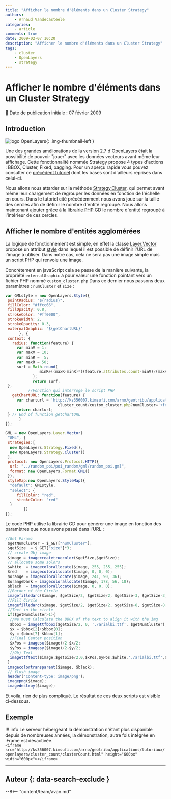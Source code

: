 ```yaml
---
title: "Afficher le nombre d'éléments dans un Cluster Strategy"
authors:
    - Arnaud Vandecasteele
categories:
    - article
comments: true
date: 2009-02-07 10:20
description: "Afficher le nombre d'éléments dans un Cluster Strategy"
tags:
    - cluster
    - OpenLayers
    - strategy
---
```


# Afficher le nombre d'éléments dans un Cluster Strategy

:calendar: Date de publication initiale : 07 février 2009

## Introduction

![logo OpenLayers](https://cdn.geotribu.fr/img/logos-icones/logiciels_librairies/openlayers.png "logo OpenLayers"){: .img-thumbnail-left }

Une des grandes améliorations de la version 2.7 d'OpenLayers était la possibilité de pouvoir "jouer" avec les données vecteurs avant même leur affichage. Cette fonctionnalité nommée Strategy propose 4 types d'actions : BBOX, Cluster, Fixed, pagging. Pour un aperçu rapide vous pouvez consulter ce [précédent tutoriel](http://geotribu.net/node/47) dont les bases sont d'ailleurs reprises dans celui-ci.

Nous allons nous attarder sur la méthode [Strategy.Cluster](http://dev.openlayers.org/releases/OpenLayers-2.7/doc/apidocs/files/OpenLayers/Strategy/Cluster-js.html), qui permet avant même leur chargement de regrouper les données en fonction de l'échelle en cours. Dans le tutoriel cité précédemment nous avons joué sur la taille des cercles afin de définir le nombre d'entité regroupé. Nous allons maintenant ajouter grâce à la [librairie PHP GD](http://fr.php.net/gd) le nombre d'entité regroupé à l'intérieur de ces cercles.

## Afficher le nombre d'entités agglomérées

La logique de fonctionnement est simple, en effet la classe [Layer.Vector](http://dev.openlayers.org/releases/OpenLayers-2.7/doc/apidocs/files/OpenLayers/Layer/Vector-js.html) propose un attribut [style](http://dev.openlayers.org/releases/OpenLayers-2.7/doc/apidocs/files/OpenLayers/Feature/Vector-js.html#OpenLayers.Feature.Vector.style) dans lequel il est possible de définir l'URL de l'image à utiliser. Dans notre cas, cela ne sera pas une image simple mais un script PHP qui renvoie une image.

Concrètement en javaScript cela se passe de la manière suivante, la propriété `externalGraphic` a pour valeur une fonction pointant vers un fichier PHP nommé `custom_cluster.php` Dans ce dernier nous passons deux paramètres : `numCluster` et `size` :

```javascript
var GMLstyle = new OpenLayers.Style({
 pointRadius: "${radius}",
 fillColor: "#ffcc66",
 fillOpacity: 0.8,
 strokeColor: "#ff0000",
 strokeWidth: 2,
 strokeOpacity: 0.3,
 externalGraphic: "${getChartURL}"  
      }, {
 context: {
   radius: function(feature) {  
     var minV = 1;
     var maxV = 10;
     var minR =  5;
     var maxR = 50;
     surf = Math.round(
               minR+((maxR-minR)*((feature.attributes.count-minV)/(maxV-minV)))
            );  
            return surf;
 },
          //Fonction qui interroge le script PHP
   getChartURL: function(feature) {
     var charturl = 'http://ks356007.kimsufi.com/arno/geotribu/applications/tutoriaux/openlayers/
                       cluster_count/custom_cluster.php?numCluster='+feature.attributes.count+'&size='+surf;
     return charturl;
 } // End of function getChartURL
      }
});

GML = new OpenLayers.Layer.Vector(
 "GML", {
 strategies:[
  new OpenLayers.Strategy.Fixed(),
  new OpenLayers.Strategy.Cluster()
 ],
 protocol: new OpenLayers.Protocol.HTTP({
  url: "../random_poi/poi_random/gml/random_poi.gml",
  format: new OpenLayers.Format.GML()
 }),
 styleMap:new OpenLayers.StyleMap({
  "default": GMLstyle,
  "select": {
     fillColor: "red",
     strokeColor: "red"
  }
        })
});
```

Le code PHP utilise la librairie GD pour générer une image en fonction des paramètres que nous avons passé dans l'URL :

```javascript
//Get Paramz
 $getNumCluster = $_GET["numCluster"];
 $getSize  = $_GET["size"]*3;
 // create Obj image
 $image = imagecreatetruecolor($getSize,$getSize);
 // allocate some solors
 $white  = imagecolorallocate($image, 255, 255, 255);
 $red    = imagecolorallocate($image, 0, 0, 0);
 $orange = imagecolorallocate($image, 241, 90, 36);
 $orangeDark = imagecolorallocate($image, 178, 56, 18);
 $black  = imagecolorallocate($image, 0, 0, 0);
 //Border of the Circle
 imagefilledarc($image, $getSize/2, $getSize/2, $getSize-3, $getSize-3, 0, 360 , $orangeDark, IMG_ARC_PIE);
 //Fill Circle
 imagefilledarc($image, $getSize/2, $getSize/2, $getSize-8, $getSize-8, 0, 360 , $orange, IMG_ARC_PIE);
 //Text in the circle
 if($getNumCluster>1){
  //We must Calculate the BBOX of the text to align it with the img
  $bbox = imagettfbbox($getSize/2, 0, './arialbi.ttf', $getNumCluster);
  $x = $bbox[2]+$bbox[0];
  $y = $bbox[7]-$bbox[1];
  //Final Center position
  $xPos = imagesx($image)/2-$x/2;
  $yPos = imagesy($image)/2-$y/2;
  //Obj Text
  imagettftext($image,$getSize/2,0,$xPos,$yPos,$white,'./arialbi.ttf',$getNumCluster);
 }
 imagecolortransparent($image, $black);
 // flush image
 header('Content-type: image/png');
 imagepng($image);
 imagedestroy($image);
```

Et voilà, rien de plus compliqué. Le résultat de ces deux scripts est visible ci-dessous.

## Exemple

!!! info
    Le serveur hébergeant la démonstration n'étant plus disponible depuis de nombreuses années, la démonstration, autre fois intégrée en iFrame est désactivée.  
    `<iframe src="http://ks356007.kimsufi.com/arno/geotribu/applications/tutoriaux/openlayers/cluster_count/clusterCount.html" height="600px" width="600px"></iframe>`

----

## Auteur {: data-search-exclude }

--8<-- "content/team/avan.md"
